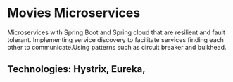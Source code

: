 # Movies Microservices 

Microservices with Spring Boot and Spring cloud that are resilient and fault tolerant. Implementing service discovery to facilitate services finding each other to communicate.Using patterns such as circuit breaker and bulkhead.

## Technologies: Hystrix, Eureka, 
